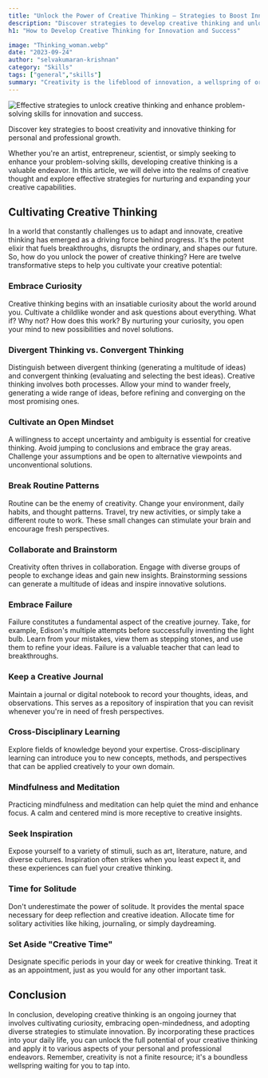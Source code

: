 ```yaml
---
title: "Unlock the Power of Creative Thinking – Strategies to Boost Innovation"
description: "Discover strategies to develop creative thinking and unlock innovation. Learn practical techniques to enhance creativity, problem-solving, and original idea generation."
h1: "How to Develop Creative Thinking for Innovation and Success"

image: "Thinking_woman.webp"
date: "2023-09-24"
author: "selvakumaran-krishnan"
category: "Skills"
tags: ["general","skills"]
summary: "Creativity is the lifeblood of innovation, a wellspring of original ideas, and the spark that drives progress in various aspects of life."
---
```


![Effective strategies to unlock creative thinking and enhance problem-solving skills for innovation and success.](/assets/images/blog/Thinking_woman.webp "Unlocking the Power of Creative Thinking: Strategies to Develop Creative Thinking")[](https://commons.wikimedia.org/wiki/File:Thinking_woman.webp)

Discover key strategies to boost creativity and innovative thinking for personal and professional growth.

Whether you're an artist, entrepreneur, scientist, or simply seeking to enhance your problem-solving skills, developing creative thinking is a valuable endeavor. In this article, we will delve into the realms of creative thought and explore effective strategies for nurturing and expanding your creative capabilities.

Cultivating Creative Thinking
-----------------------------

In a world that constantly challenges us to adapt and innovate, creative thinking has emerged as a driving force behind progress. It's the potent elixir that fuels breakthroughs, disrupts the ordinary, and shapes our future. So, how do you unlock the power of creative thinking? Here are twelve transformative steps to help you cultivate your creative potential:

### Embrace Curiosity

Creative thinking begins with an insatiable curiosity about the world around you. Cultivate a childlike wonder and ask questions about everything. What if? Why not? How does this work? By nurturing your curiosity, you open your mind to new possibilities and novel solutions.

### Divergent Thinking vs. Convergent Thinking

Distinguish between divergent thinking (generating a multitude of ideas) and convergent thinking (evaluating and selecting the best ideas). Creative thinking involves both processes. Allow your mind to wander freely, generating a wide range of ideas, before refining and converging on the most promising ones.

### Cultivate an Open Mindset

A willingness to accept uncertainty and ambiguity is essential for creative thinking. Avoid jumping to conclusions and embrace the gray areas. Challenge your assumptions and be open to alternative viewpoints and unconventional solutions.

### Break Routine Patterns

Routine can be the enemy of creativity. Change your environment, daily habits, and thought patterns. Travel, try new activities, or simply take a different route to work. These small changes can stimulate your brain and encourage fresh perspectives.

### Collaborate and Brainstorm

Creativity often thrives in collaboration. Engage with diverse groups of people to exchange ideas and gain new insights. Brainstorming sessions can generate a multitude of ideas and inspire innovative solutions.

### Embrace Failure

Failure constitutes a fundamental aspect of the creative journey. Take, for example, Edison's multiple attempts before successfully inventing the light bulb. Learn from your mistakes, view them as stepping stones, and use them to refine your ideas. Failure is a valuable teacher that can lead to breakthroughs.

### Keep a Creative Journal

Maintain a journal or digital notebook to record your thoughts, ideas, and observations. This serves as a repository of inspiration that you can revisit whenever you're in need of fresh perspectives.

### Cross-Disciplinary Learning

Explore fields of knowledge beyond your expertise. Cross-disciplinary learning can introduce you to new concepts, methods, and perspectives that can be applied creatively to your own domain.

### Mindfulness and Meditation

Practicing mindfulness and meditation can help quiet the mind and enhance focus. A calm and centered mind is more receptive to creative insights.

### Seek Inspiration

Expose yourself to a variety of stimuli, such as art, literature, nature, and diverse cultures. Inspiration often strikes when you least expect it, and these experiences can fuel your creative thinking.

### Time for Solitude

Don't underestimate the power of solitude. It provides the mental space necessary for deep reflection and creative ideation. Allocate time for solitary activities like hiking, journaling, or simply daydreaming.

### Set Aside "Creative Time"

Designate specific periods in your day or week for creative thinking. Treat it as an appointment, just as you would for any other important task.

Conclusion
----------

In conclusion, developing creative thinking is an ongoing journey that involves cultivating curiosity, embracing open-mindedness, and adopting diverse strategies to stimulate innovation. By incorporating these practices into your daily life, you can unlock the full potential of your creative thinking and apply it to various aspects of your personal and professional endeavors. Remember, creativity is not a finite resource; it's a boundless wellspring waiting for you to tap into.